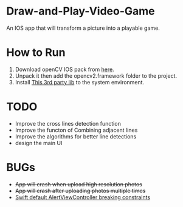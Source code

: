 # Draw-and-Play-Video-Game
An IOS app that will transform a picture into a playable game.

# How to Run
1. Download openCV IOS pack from [here](https://opencv.org/releases/).
2. Unpack it then add the opencv2.framework folder to the project.
3. Install [This 3rd party lib](https://github.com/nlohmann/json) to the system environment.

# TODO
- Improve the cross lines detection function
- Improve the functon of Combining adjacent lines
- Improve the algorithms for better line detections
- design the main UI


# BUGs
* ~~App will crash when upload high resolution photos~~
* ~~App will crash after uploading photos multiple times~~
* [Swift default AlertViewController breaking constraints](https://stackoverflow.com/questions/55653187/swift-default-alertviewcontroller-breaking-constraints)
